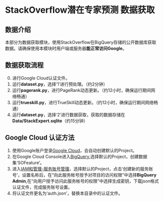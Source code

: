# StackOverflow潜在专家预测 数据获取

## 数据介绍

本部分为数据获取模块，使用StackOverflow在BigQuery存储的公开数据库获取数据。请确保使用本模块时用户端或服务器**能正常访问Google**。

## 数据获取流程

0. 进行Google Cloud认证文件。
1. 运行**dataset.py**，选择‘1’进行预处理。（约2分钟）
2. 运行**pagerank.py**，进行PageRank动态更新。（约12小时，确保运行期间网络畅通）
3. 运行**trueskill.py**，进行TrueSkill动态更新。（约12小时，确保运行期间网络畅通）
4. 运行**dataset.py**，选择‘2’进行数据获取，获取的数据存储在**Data/StackExpert.sqlite**（约15分钟）

## Google Cloud 认证方法
1. 使用Google账户登录[Google Cloud](https://console.cloud.google.com/)，会自动创建默认的Project。
2. 在Google Cloud Console进入[BigQuery](https://console.cloud.google.com/bigquery),选择默认的Project，创建数据集‘SOFeature’。
3. 进入[IAM和管理-服务账号管理](https://console.cloud.google.com/iam-admin/serviceaccounts)，选择默认的Project，点击‘创建新的服务账号’，设置名称后，在“向此服务帐号授予对项目的访问权限”中选择**BigQuery Admin**,在“向用户授予访问此服务帐号的权限”中选择生成密钥，下载json格式认证文件，完成服务账号设置。
4. 将认证文件更名为‘auth.json’，替换本目录中的认证文件。